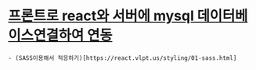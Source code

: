 
# [프론트로 react와 서버에 mysql 데이터베이스연결하여 연동](https://codingstep.tistory.com/entry/React-Api%EB%A5%BC-%EC%9D%B4%EC%9A%A9%ED%95%98%EC%97%AC-Database%EC%97%90%EC%84%9C-Data-%EA%B0%80%EC%A0%B8%EC%98%A4%EA%B8%B0)
    - (SASS이용해서 적응하기)[https://react.vlpt.us/styling/01-sass.html]